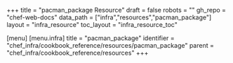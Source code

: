+++
title = "pacman_package Resource"
draft = false
robots = ""
gh_repo = "chef-web-docs"
data_path = ["infra","resources","pacman_package"]
layout = "infra_resource"
toc_layout = "infra_resource_toc"

[menu]
  [menu.infra]
    title = "pacman_package"
    identifier = "chef_infra/cookbook_reference/resources/pacman_package"
    parent = "chef_infra/cookbook_reference/resources"
+++

<!-- The contents of this page are automatically generated from the pacman_package.yaml file in the data directory. -->
<!-- To suggest a change, edit the https://github.com/chef/chef/blob/master/lib/chef/resource/pacman_package.rb file
      and submit a pull request to the https://github.com/chef/chef repository. -->
